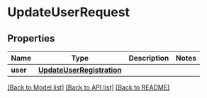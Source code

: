# UpdateUserRequest

## Properties
Name | Type | Description | Notes
------------ | ------------- | ------------- | -------------
**user** | [**UpdateUserRegistration**](UpdateUserRegistration.md) |  | 

[[Back to Model list]](../README.md#documentation-for-models) [[Back to API list]](../README.md#documentation-for-api-endpoints) [[Back to README]](../README.md)


